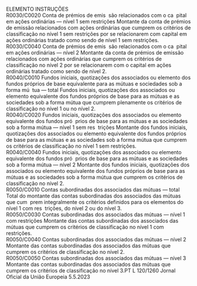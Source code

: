  
ELEMENTO  INSTRUÇÕES  
R0030/C0020  Conta de prémios de emis ­
são relacionados com o ca ­
pital em ações ordinárias — 
nível 1 sem restrições  Montante da conta de prémios de emissão relacionados com ações ordinárias que 
cumprem os critérios de classificação no nível 1 sem restrições por se relacionarem 
com capital em ações ordinárias tratado como sendo de nível 1 sem restrições.  
R0030/C0040  Conta de prémios de emis ­
são relacionados com o ca ­
pital em ações ordinárias — 
nível 2  Montante da conta de prémios de emissão relacionados com ações ordinárias que 
cumprem os critérios de classificação no nível 2 por se relacionarem com o capital 
em ações ordinárias tratado como sendo de nível 2.  
R0040/C0010  Fundos iniciais, quotizações 
dos associados ou elemento 
dos fundos próprios de base 
equivalente para as mútuas e 
sociedades sob a forma mú ­
tua — total  Fundos iniciais, quotizações dos associados ou elemento equivalente dos fundos 
próprios de base para as mútuas e as sociedades sob a forma mútua que cumprem 
plenamente os critérios de classificação no nível 1 ou no nível 2.  
R0040/C0020  Fundos iniciais, quotizações 
dos associados ou elemento 
equivalente dos fundos pró ­
prios de base para as mútuas 
e as sociedades sob a forma 
mútua — nível 1 sem res ­
trições  Montante dos fundos iniciais, quotizações dos associados ou elemento equivalente 
dos fundos próprios de base para as mútuas e as sociedades sob a forma mútua que 
cumprem os critérios de classificação no nível 1 sem restrições.  
R0040/C0040  Fundos iniciais, quotizações 
dos associados ou elemento 
equivalente dos fundos pró ­
prios de base para as mútuas 
e as sociedades sob a forma 
mútua — nível 2  Montante dos fundos iniciais, quotizações dos associados ou elemento equivalente 
dos fundos próprios de base para as mútuas e as sociedades sob a forma mútua que 
cumprem os critérios de classificação no nível 2.  
R0050/C0010  Contas subordinadas dos 
associados das mútuas — 
total  Total do montante das contas subordinadas dos associados das mútuas que cum ­
prem integralmente os critérios definidos para os elementos do nível 1 com res ­
trições, do nível 2 ou do nível 3.  
R0050/C0030  Contas subordinadas dos 
associados das mútuas — 
nível 1 com restrições  Montante das contas subordinadas dos associados das mútuas que cumprem os 
critérios de classificação no nível 1 com restrições.  
R0050/C0040  Contas subordinadas dos 
associados das mútuas — 
nível 2  Montante das contas subordinadas dos associados das mútuas que cumprem os 
critérios de classificação no nível 2.  
R0050/C0050  Contas subordinadas dos 
associados das mútuas — 
nível 3  Montante das contas subordinadas dos associados das mútuas que cumprem os 
critérios de classificação no nível 3.PT  L 120/1260 Jornal Oficial da União Europeia 5.5.2023